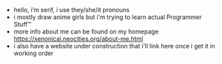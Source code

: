 - hello, i’m serif, i use they/she/it pronouns
- i mostly draw anime girls but i'm trying to learn actual Programmer Stuff™
- more info about me can be found on my homepage https://xenonical.neocities.org/about-me.html
- i also have a website under construction that i'll link here once i get it in working order
